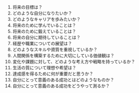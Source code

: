 1. 将来の目標は？
2. どのような自分になりたいか？
3. どのようなキャリアを歩みたいか？
4. 将来のために学んでいることは？
5. 将来のために鍛えていることは？
6. 将来の自分に期待していることは？
7. 経歴や職業についての展望は？
8. どのようなスキルや資質を重視しているか？
9. 人間関係を構築するために大切にしている価値観は？
10. 変化や課題に対して、どのような考え方や戦略を持っているか？
11. 生活の質について理想や希望は？
12. 達成感を得るために何が重要だと思うか？
13. 自分にとって意義のある成功とはどのようなものか？
14. 自分にとって意義のある成功をどうやって測るか？
